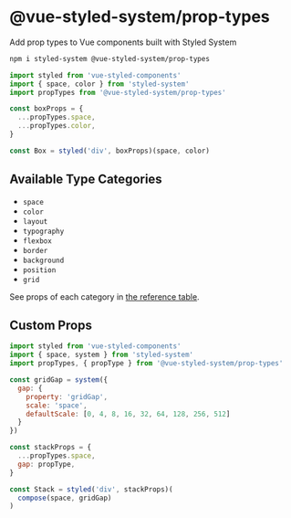 
# @vue-styled-system/prop-types

Add prop types to Vue components built with Styled System

```sh
npm i styled-system @vue-styled-system/prop-types
```

```js
import styled from 'vue-styled-components'
import { space, color } from 'styled-system'
import propTypes from '@vue-styled-system/prop-types'

const boxProps = {
  ...propTypes.space,
  ...propTypes.color,
}

const Box = styled('div', boxProps)(space, color)
```

## Available Type Categories

* `space`
* `color`
* `layout`
* `typography`
* `flexbox`
* `border`
* `background`
* `position`
* `grid`

See props of each category in [the reference table](https://styled-system.com/table).

## Custom Props

```js
import styled from 'vue-styled-components'
import { space, system } from 'styled-system'
import propTypes, { propType } from '@vue-styled-system/prop-types'

const gridGap = system({
  gap: {
    property: 'gridGap',
    scale: 'space',
    defaultScale: [0, 4, 8, 16, 32, 64, 128, 256, 512]
  }
})

const stackProps = {
  ...propTypes.space,
  gap: propType,
}

const Stack = styled('div', stackProps)(
  compose(space, gridGap)
)
```
